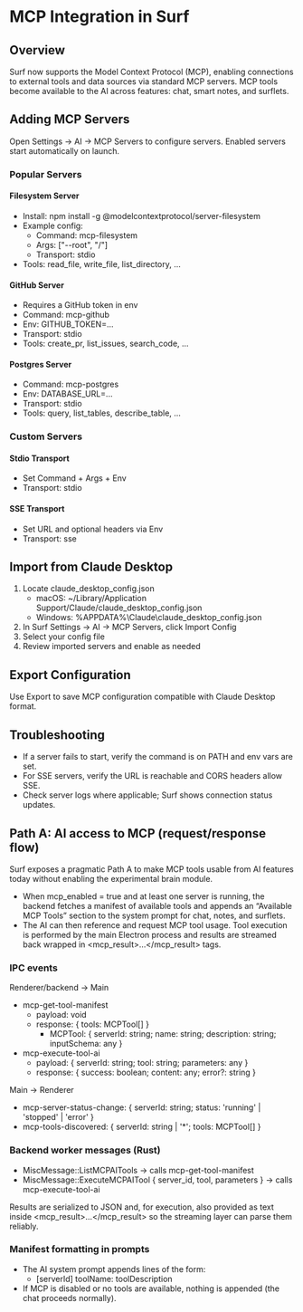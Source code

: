 # MCP Integration in Surf

## Overview
Surf now supports the Model Context Protocol (MCP), enabling connections to external tools and data sources via standard MCP servers. MCP tools become available to the AI across features: chat, smart notes, and surflets.

## Adding MCP Servers

Open Settings → AI → MCP Servers to configure servers. Enabled servers start automatically on launch.

### Popular Servers

#### Filesystem Server
- Install: npm install -g @modelcontextprotocol/server-filesystem
- Example config:
  - Command: mcp-filesystem
  - Args: ["--root", "/"]
  - Transport: stdio
- Tools: read_file, write_file, list_directory, ...

#### GitHub Server
- Requires a GitHub token in env
- Command: mcp-github
- Env: GITHUB_TOKEN=...
- Transport: stdio
- Tools: create_pr, list_issues, search_code, ...

#### Postgres Server
- Command: mcp-postgres
- Env: DATABASE_URL=...
- Transport: stdio
- Tools: query, list_tables, describe_table, ...

### Custom Servers

#### Stdio Transport
- Set Command + Args + Env
- Transport: stdio

#### SSE Transport
- Set URL and optional headers via Env
- Transport: sse

## Import from Claude Desktop

1. Locate claude_desktop_config.json
   - macOS: ~/Library/Application Support/Claude/claude_desktop_config.json
   - Windows: %APPDATA%\Claude\claude_desktop_config.json
2. In Surf Settings → AI → MCP Servers, click Import Config
3. Select your config file
4. Review imported servers and enable as needed

## Export Configuration
Use Export to save MCP configuration compatible with Claude Desktop format.

## Troubleshooting
- If a server fails to start, verify the command is on PATH and env vars are set.
- For SSE servers, verify the URL is reachable and CORS headers allow SSE.
- Check server logs where applicable; Surf shows connection status updates.

## Path A: AI access to MCP (request/response flow)

Surf exposes a pragmatic Path A to make MCP tools usable from AI features today without enabling the experimental brain module.

- When mcp_enabled = true and at least one server is running, the backend fetches a manifest of available tools and appends an “Available MCP Tools” section to the system prompt for chat, notes, and surflets.
- The AI can then reference and request MCP tool usage. Tool execution is performed by the main Electron process and results are streamed back wrapped in <mcp_result>…</mcp_result> tags.

### IPC events

Renderer/backend → Main
- mcp-get-tool-manifest
  - payload: void
  - response: { tools: MCPTool[] }
    - MCPTool: { serverId: string; name: string; description: string; inputSchema: any }
- mcp-execute-tool-ai
  - payload: { serverId: string; tool: string; parameters: any }
  - response: { success: boolean; content: any; error?: string }

Main → Renderer
- mcp-server-status-change: { serverId: string; status: 'running' | 'stopped' | 'error' }
- mcp-tools-discovered: { serverId: string | '*'; tools: MCPTool[] }

### Backend worker messages (Rust)
- MiscMessage::ListMCPAITools → calls mcp-get-tool-manifest
- MiscMessage::ExecuteMCPAITool { server_id, tool, parameters } → calls mcp-execute-tool-ai

Results are serialized to JSON and, for execution, also provided as text inside <mcp_result>…</mcp_result> so the streaming layer can parse them reliably.

### Manifest formatting in prompts
- The AI system prompt appends lines of the form:
  - [serverId] toolName: toolDescription
- If MCP is disabled or no tools are available, nothing is appended (the chat proceeds normally).
